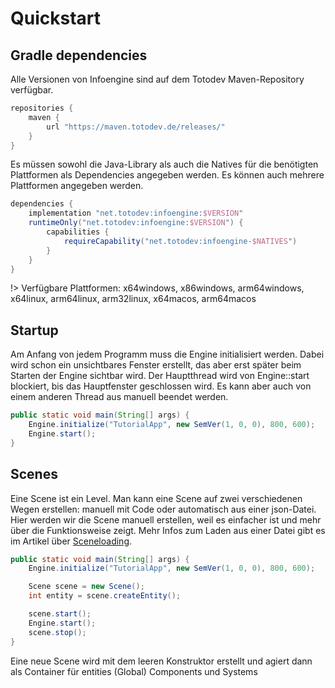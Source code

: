 # Quickstart

## Gradle dependencies

Alle Versionen von Infoengine sind auf dem Totodev Maven-Repository verfügbar.

```groovy
repositories {
    maven {
        url "https://maven.totodev.de/releases/"
    }
}
```

Es müssen sowohl die Java-Library als auch die Natives für die benötigten Plattformen als Dependencies angegeben werden. Es können auch mehrere Plattformen angegeben werden.

```groovy
dependencies {
    implementation "net.totodev:infoengine:$VERSION"
    runtimeOnly("net.totodev:infoengine:$VERSION") {
        capabilities {
            requireCapability("net.totodev:infoengine-$NATIVES")
        }
    }
}
```

!> Verfügbare Plattformen: x64windows, x86windows, arm64windows, x64linux, arm64linux, arm32linux, x64macos, arm64macos

## Startup

Am Anfang von jedem Programm muss die Engine initialisiert werden. Dabei wird schon ein unsichtbares Fenster erstellt, das aber erst später beim Starten der Engine sichtbar wird. Der Hauptthread wird von Engine::start blockiert, bis das Hauptfenster geschlossen wird. Es kann aber auch von einem anderen Thread aus manuell beendet werden.

```java
public static void main(String[] args) {
    Engine.initialize("TutorialApp", new SemVer(1, 0, 0), 800, 600);
    Engine.start();
}
```

## Scenes

Eine Scene ist ein Level. Man kann eine Scene auf zwei verschiedenen Wegen erstellen: manuell mit Code oder automatisch aus einer json-Datei. Hier werden wir die Scene manuell erstellen, weil es einfacher ist und mehr über die Funktionsweise zeigt. Mehr Infos zum Laden aus einer Datei gibt es im Artikel über [Sceneloading](sceneloading.md).

```java
public static void main(String[] args) {
    Engine.initialize("TutorialApp", new SemVer(1, 0, 0), 800, 600);

    Scene scene = new Scene();
    int entity = scene.createEntity();

    scene.start();
    Engine.start();
    scene.stop();
}
```

Eine neue Scene wird mit dem leeren Konstruktor erstellt und agiert dann als Container für entities (Global) Components und Systems
